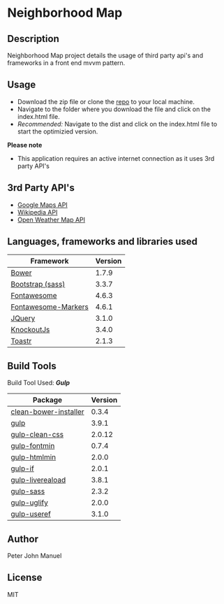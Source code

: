 # Neighborhood Map

## Description

Neighborhood Map project details the usage of third party api's and frameworks in a front end mvvm pattern.  

## Usage

- Download the zip file or clone the [repo](https://github.com/peterjohnmanuel/NeighborhoodMap) to your local machine.
- Navigate to the folder where you download the file and click on the index.html file.
- _Recommended:_ Navigate to the dist and click on the index.html file to start the optimizied version.

**Please note**

- This application requires an active internet connection as it uses 3rd party API's

## 3rd Party API's
- [Google Maps API](https://developers.google.com/maps/)
- [Wikipedia API](https://www.mediawiki.org/wiki/API:Main_page)
- [Open Weather Map API](http://openweathermap.org/api)

## Languages, frameworks and libraries used

| Framework                                                                         | Version   |
| --------------------------------------------------------------------------------- | --------- |
| [Bower](https://bower.io/)                                                        | 1.7.9     |
| [Bootstrap (sass)](https://github.com/twbs/bootstrap-sass)                        | 3.3.7     | 
| [Fontawesome](http://fontawesome.io)                                              | 4.6.3     |
| [Fontawesome-Markers](https://github.com/nathan-muir/fontawesome-markers#readme)  | 4.6.1     |
| [JQuery](https://jquery.com)                                                      | 3.1.0     |
| [KnockoutJs](http://knockoutjs.com/")                                             | 3.4.0     |
| [Toastr](https://github.com/johnpapa/toastr-bower)                                | 2.1.3     |    

## Build Tools

Build Tool Used: *__Gulp__*

| Package  | Version |
| -------- | ------- |
| [clean-bower-installer](https://github.com/ofrogon/cleanBowerInstaller#readme) | 0.3.4 |
| [gulp](http://gulpjs.com) | 3.9.1 |
| [gulp-clean-css](https://github.com/scniro/gulp-clean-css#readme) | 2.0.12 |
| [gulp-fontmin](https://github.com/ecomfe/gulp-fontmin#readme) | 0.7.4 |
| [gulp-htmlmin](https://github.com/jonschlinkert/gulp-htmlmin#readme) | 2.0.0 |
| [gulp-if](https://github.com/robrich/gulp-if) | 2.0.1 |
| [gulp-livereaload](https://github.com/vohof/gulp-livereload#readme) | 3.8.1 |
| [gulp-sass](https://github.com/dlmanning/gulp-sass#readme) | 2.3.2 |
| [gulp-uglify](https://github.com/terinjokes/gulp-uglify/) | 2.0.0 |
| [gulp-useref](https://github.com/jonkemp/gulp-useref#readme) | 3.1.0|

## Author
Peter John Manuel

## License
MIT